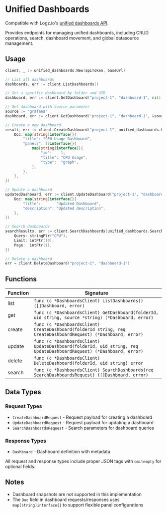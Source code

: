 # Unified Dashboards

Compatible with Logz.io's [unified dashboards API](https://api-docs.logz.io/docs/logz/create-a-new-dashboard).

Provides endpoints for managing unified dashboards, including CRUD operations, search, dashboard movement, and global datasource management.

## Usage

```go
client, _ := unified_dashboards.New(apiToken, baseUrl)

// List all dashboards
dashboards, err := client.ListDashboards()

// Get a specific dashboard by folder and UID
dashboard, err := client.GetDashboard("project-1", "dashboard-1", nil)

// Get dashboard with source parameter
source := "grafana"
dashboard, err := client.GetDashboard("project-1", "dashboard-1", &source)

// Create a new dashboard
result, err := client.CreateDashboard("project-1", unified_dashboards.CreateDashboardRequest{
    Doc: map[string]interface{}{
        "title": "CPU Usage Dashboard",
        "panels": []interface{}{
            map[string]interface{}{
                "id":    1,
                "title": "CPU Usage",
                "type":  "graph",
            },
        },
    },
})

// Update a dashboard
updatedDashboard, err := client.UpdateDashboard("project-1", "dashboard-1", unified_dashboards.UpdateDashboardRequest{
    Doc: map[string]interface{}{
        "title":       "Updated Dashboard",
        "description": "Updated description",
    },
})

// Search dashboards
searchResults, err := client.SearchDashboards(unified_dashboards.SearchDashboardsRequest{
    Query: stringPtr("CPU"),
    Limit: intPtr(10),
    Page:  intPtr(1),
})

// Delete a dashboard
err = client.DeleteDashboard("project-1", "dashboard-1")
```

## Functions

| Function | Signature |
|----------|-----------|
| list | `func (c *DashboardsClient) ListDashboards() ([]Dashboard, error)` |
| get | `func (c *DashboardsClient) GetDashboard(folderId, uid string, source *string) (*Dashboard, error)` |
| create | `func (c *DashboardsClient) CreateDashboard(folderId string, req CreateDashboardRequest) (*Dashboard, error)` |
| update | `func (c *DashboardsClient) UpdateDashboard(folderId, uid string, req UpdateDashboardRequest) (*Dashboard, error)` |
| delete | `func (c *DashboardsClient) DeleteDashboard(folderId, uid string) error` |
| search | `func (c *DashboardsClient) SearchDashboards(req SearchDashboardsRequest) ([]Dashboard, error)` |

## Data Types

### Request Types

- `CreateDashboardRequest` - Request payload for creating a dashboard
- `UpdateDashboardRequest` - Request payload for updating a dashboard
- `SearchDashboardsRequest` - Search parameters for dashboard queries

### Response Types

- `Dashboard` - Dashboard definition with metadata

All request and response types include proper JSON tags with `omitempty` for optional fields.

## Notes

- Dashboard snapshots are not supported in this implementation
- The `Doc` field in dashboard requests/responses uses `map[string]interface{}` to support flexible panel configurations 